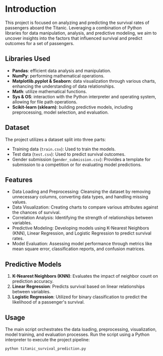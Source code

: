 # Introduction

This project is focused on analyzing and predicting the survival rates of passengers aboard the Titanic. Leveraging a combination of Python libraries for data manipulation, analysis, and predictive modeling, we aim to uncover insights into the factors that influenced survival and predict outcomes for a set of passengers.

## Libraries Used

- **Pandas**: efficient data analysis and manipulation.
- **NumPy**: performing mathematical operations.
- **Matplotlib.pyplot & Seaborn**: data visualization through various charts, enhancing the understanding of data relationships.
- **Math**: utilize mathematical functions.
- **Sys & OS**: interaction with the Python interpreter and operating system, allowing for file path operations.
- **Scikit-learn (sklearn)**: building predictive models, including preprocessing, model selection, and evaluation.

## Dataset

The project utilizes a dataset split into three parts:
- Training data (`train.csv`): Used to train the models.
- Test data (`test.csv`): Used to predict survival outcomes.
- Gender submission (`gender_submission.csv`): Provides a template for submission to a competition or for evaluating model predictions.

## Features

- Data Loading and Preprocessing: Cleansing the dataset by removing unnecessary columns, converting data types, and handling missing values.
- Data Visualization: Creating charts to compare various attributes against the chances of survival.
- Correlation Analysis: Identifying the strength of relationships between variables.
- Predictive Modeling: Developing models using K-Nearest Neighbors (KNN), Linear Regression, and Logistic Regression to predict survival rates.
- Model Evaluation: Assessing model performance through metrics like mean square error, classification reports, and confusion matrices.

## Predictive Models

1. **K-Nearest Neighbors (KNN)**: Evaluates the impact of neighbor count on prediction accuracy.
2. **Linear Regression**: Predicts survival based on linear relationships between variables.
3. **Logistic Regression**: Utilized for binary classification to predict the likelihood of a passenger's survival.

## Usage

The main script orchestrates the data loading, preprocessing, visualization, model training, and evaluation processes. Run the script using a Python interpreter to execute the project pipeline:

```bash
python titanic_survival_prediction.py

